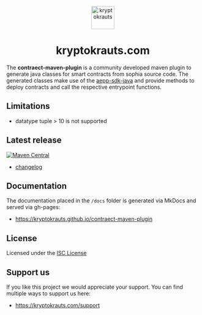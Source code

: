 <p align="center">
  <a href="https://kryptokrauts.com">
    <img alt="kryptokrauts" src="https://kryptokrauts.com/img/logo.svg" width="60" />
  </a>
</p>
<h1 align="center">
  kryptokrauts.com
</h1>

The **contraect-maven-plugin** is a community developed maven plugin to generate java classes for smart contracts from sophia source code.
The generated classes make use of the [aepp-sdk-java](https://github.com/kryptokrauts/aepp-sdk-java) and provide methods to deploy contracts and call the respective entrypoint functions.

## Limitations
- datatype tuple > 10 is not supported

## Latest release
[![Maven Central](https://maven-badges.herokuapp.com/maven-central/com.kryptokrauts/contraect-maven-plugin/badge.svg)](https://mvnrepository.com/artifact/com.kryptokrauts/contraect-maven-plugin)
- [changelog](docs/changelog.md)

## Documentation
The documentation placed in the `/docs` folder is generated via MkDocs and served via gh-pages:
- https://kryptokrauts.github.io/contraect-maven-plugin

## License

Licensed under the [ISC License](LICENSE)

## Support us

If you like this project we would appreciate your support. You can find multiple ways to support us here:

- https://kryptokrauts.com/support